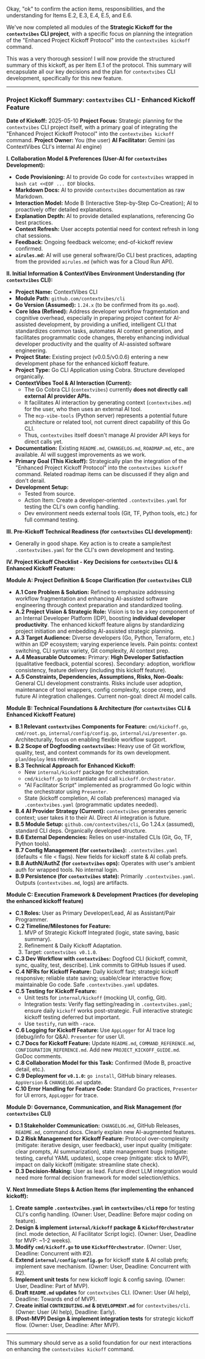 Okay, "ok" to confirm the action items, responsibilities, and the understanding for Items E.2, E.3, E.4, E.5, and E.6.

We've now completed all modules of the **Strategic Kickoff for the `contextvibes` CLI project**, with a specific focus on planning the integration of the "Enhanced Project Kickoff Protocol" into the `contextvibes kickoff` command.

This was a very thorough session! I will now provide the structured summary of this kickoff, as per Item E.1 of the protocol. This summary will encapsulate all our key decisions and the plan for `contextvibes` CLI development, specifically for this new feature.

---

### Project Kickoff Summary: `contextvibes` CLI - Enhanced Kickoff Feature

**Date of Kickoff:** 2025-05-10
**Project Focus:** Strategic planning for the `contextvibes` CLI project itself, with a primary goal of integrating the "Enhanced Project Kickoff Protocol" into the `contextvibes kickoff` command.
**Project Owner:** You (the user)
**AI Facilitator:** Gemini (as ContextVibes CLI's internal AI engine)

**I. Collaboration Model & Preferences (User-AI for `contextvibes` Development):**

*   **Code Provisioning:** AI to provide Go code for `contextvibes` wrapped in `bash cat <<EOF ... EOF` blocks.
*   **Markdown Docs:** AI to provide `contextvibes` documentation as raw Markdown.
*   **Interaction Model:** Mode B (Interactive Step-by-Step Co-Creation); AI to proactively offer detailed explanations.
*   **Explanation Depth:** AI to provide detailed explanations, referencing Go best practices.
*   **Context Refresh:** User accepts potential need for context refresh in long chat sessions.
*   **Feedback:** Ongoing feedback welcome; end-of-kickoff review confirmed.
*   **`airules.md`:** AI will use general software/Go CLI best practices, adapting from the provided `airules.md` (which was for a Cloud Run API).

**II. Initial Information & ContextVibes Environment Understanding (for `contextvibes` CLI):**

*   **Project Name:** ContextVibes CLI
*   **Module Path:** `github.com/contextvibes/cli`
*   **Go Version (Assumed):** `1.24.x` (to be confirmed from its `go.mod`).
*   **Core Idea (Refined):** Address developer workflow fragmentation and cognitive overhead, especially in preparing project context for AI-assisted development, by providing a unified, intelligent CLI that standardizes common tasks, automates AI context generation, and facilitates programmatic code changes, thereby enhancing individual developer productivity and the quality of AI-assisted software engineering.
*   **Project State:** Existing project (v0.0.5/v0.0.6) entering a new development phase for the enhanced kickoff feature.
*   **Project Type:** Go CLI Application using Cobra. Structure developed organically.
*   **ContextVibes Tool & AI Interaction (Current):**
    *   The Go Cobra CLI (`contextvibes`) currently **does not directly call external AI provider APIs.**
    *   It facilitates AI interaction by generating context (`contextvibes.md`) for the user, who then uses an external AI tool.
    *   The `mcp-vibe-tools` (Python server) represents a potential future architecture or related tool, not current direct capability of this Go CLI.
    *   Thus, `contextvibes` itself doesn't manage AI provider API keys for direct calls yet.
*   **Documentation:** Existing `README.md`, `CHANGELOG.md`, `ROADMAP.md`, etc., are available. AI will suggest improvements as we work.
*   **Primary Goal (This Kickoff):** Strategically plan the integration of the "Enhanced Project Kickoff Protocol" into the `contextvibes kickoff` command. Related roadmap items can be discussed if they align and don't derail.
*   **Development Setup:**
    *   Tested from source.
    *   Action Item: Create a developer-oriented `.contextvibes.yaml` for testing the CLI's own config handling.
    *   Dev environment needs external tools (Git, TF, Python tools, etc.) for full command testing.

**III. Pre-Kickoff Technical Readiness (for `contextvibes` CLI development):**

*   Generally in good shape. Key action is to create a sample/test `.contextvibes.yaml` for the CLI's own development and testing.

**IV. Project Kickoff Checklist - Key Decisions for `contextvibes` CLI & Enhanced Kickoff Feature:**

**Module A: Project Definition & Scope Clarification (for `contextvibes` CLI)**
*   **A.1 Core Problem & Solution:** Refined to emphasize addressing workflow fragmentation and enhancing AI-assisted software engineering through context preparation and standardized tooling.
*   **A.2 Project Vision & Strategic Role:** Vision is to be a key component of an Internal Developer Platform (IDP), boosting **individual developer productivity**. The enhanced kickoff feature aligns by standardizing project initiation and embedding AI-assisted strategic planning.
*   **A.3 Target Audience:** Diverse developers (Go, Python, Terraform, etc.) within an IDP ecosystem; varying experience levels. Pain points: context switching, CLI syntax variety, Git complexity, AI context prep.
*   **A.4 Measurable Outcomes:** Primary: **High Developer Satisfaction** (qualitative feedback, potential scores). Secondary: adoption, workflow consistency, feature delivery (including this kickoff feature).
*   **A.5 Constraints, Dependencies, Assumptions, Risks, Non-Goals:** General CLI development constraints. Risks include user adoption, maintenance of tool wrappers, config complexity, scope creep, and future AI integration challenges. Current non-goal: direct AI model calls.

**Module B: Technical Foundations & Architecture (for `contextvibes` CLI & Enhanced Kickoff Feature)**
*   **B.1 Relevant `contextvibes` Components for Feature:** `cmd/kickoff.go`, `cmd/root.go`, `internal/config/config.go`, `internal/ui/presenter.go`. Architecturally, focus on enabling flexible workflow support.
*   **B.2 Scope of Dogfooding `contextvibes`:** Heavy use of Git workflow, quality, test, and context commands for its own development. `plan`/`deploy` less relevant.
*   **B.3 Technical Approach for Enhanced Kickoff:**
    *   New `internal/kickoff` package for orchestration.
    *   `cmd/kickoff.go` to instantiate and call `kickoff.Orchestrator`.
    *   "AI Facilitator Script" implemented as programmed Go logic within the orchestrator using `Presenter`.
    *   State (kickoff completion, AI collab preferences) managed via `.contextvibes.yaml` (programmatic updates needed).
*   **B.4 AI Provider Strategy (Current):** `contextvibes` generates generic context; user takes it to their AI. Direct AI integration is future.
*   **B.5 Module Setup:** `github.com/contextvibes/cli`, Go 1.24.x (assumed), standard CLI deps. Organically developed structure.
*   **B.6 External Dependencies:** Relies on user-installed CLIs (Git, Go, TF, Python tools).
*   **B.7 Config Management (for `contextvibes`):** `.contextvibes.yaml` (defaults < file < flags). New fields for kickoff state & AI collab prefs.
*   **B.8 AuthN/AuthZ (for `contextvibes` ops):** Operates with user's ambient auth for wrapped tools. No internal login.
*   **B.9 Persistence (for `contextvibes` state):** Primarily `.contextvibes.yaml`. Outputs (`contextvibes.md`, logs) are artifacts.

**Module C: Execution Framework & Development Practices (for developing the enhanced kickoff feature)**
*   **C.1 Roles:** User as Primary Developer/Lead, AI as Assistant/Pair Programmer.
*   **C.2 Timeline/Milestones for Feature:**
    1.  MVP of Strategic Kickoff Integrated (logic, state saving, basic summary).
    2.  Refinement & Daily Kickoff Adaptation.
    3.  Target: `contextvibes v0.1.0`.
*   **C.3 Dev Workflow with `contextvibes`:** Dogfood CLI (kickoff, commit, sync, quality, test, describe). Link commits to GitHub Issues if used.
*   **C.4 NFRs for Kickoff Feature:** Daily kickoff fast; strategic kickoff responsive; reliable state saving; usable/clear interactive flow; maintainable Go code. Safe `.contextvibes.yaml` updates.
*   **C.5 Testing for Kickoff Feature:**
    *   Unit tests for `internal/kickoff` (mocking UI, config, Git).
    *   Integration tests: Verify flag setting/reading in `.contextvibes.yaml`; ensure daily `kickoff` works post-strategic. Full interactive strategic kickoff testing deferred but important.
    *   Use `testify`, run with `-race`.
*   **C.6 Logging for Kickoff Feature:** Use `AppLogger` for AI trace log (debug/info for Q&A). `Presenter` for user UI.
*   **C.7 Docs for Kickoff Feature:** Update `README.md`, `COMMAND_REFERENCE.md`, `CONFIGURATION_REFERENCE.md`. Add new `PROJECT_KICKOFF_GUIDE.md`. GoDoc comments.
*   **C.8 Collaboration Model for this Task:** Confirmed (Mode B, proactive detail, etc.).
*   **C.9 Deployment for `v0.1.0`:** `go install`, GitHub binary releases. `AppVersion` & `CHANGELOG.md` update.
*   **C.10 Error Handling for Feature Code:** Standard Go practices, `Presenter` for UI errors, `AppLogger` for trace.

**Module D: Governance, Communication, and Risk Management (for `contextvibes` CLI)**
*   **D.1 Stakeholder Communication:** `CHANGELOG.md`, GitHub Releases, `README.md`, command docs. Clearly explain new AI-augmented features.
*   **D.2 Risk Management for Kickoff Feature:** Protocol over-complexity (mitigate: iterative design, user feedback), user input quality (mitigate: clear prompts, AI summarization), state management bugs (mitigate: testing, careful YAML updates), scope creep (mitigate: stick to MVP), impact on daily kickoff (mitigate: streamline state check).
*   **D.3 Decision-Making:** User as lead. Future direct LLM integration would need more formal decision framework for model selection/ethics.

**V. Next Immediate Steps & Action Items (for implementing the enhanced kickoff):**

1.  **Create sample `.contextvibes.yaml` in `contextvibes/cli` repo** for testing CLI's config handling. (Owner: User, Deadline: Before major coding on feature).
2.  **Design & implement `internal/kickoff` package & `KickoffOrchestrator`** (incl. mode detection, AI Facilitator Script logic). (Owner: User, Deadline for MVP: ~1-2 weeks).
3.  **Modify `cmd/kickoff.go` to use `KickoffOrchestrator`**. (Owner: User, Deadline: Concurrent with #2).
4.  **Extend `internal/config/config.go`** for kickoff state & AI collab prefs; implement save mechanism. (Owner: User, Deadline: Concurrent with #2).
5.  **Implement unit tests** for new kickoff logic & config saving. (Owner: User, Deadline: Part of MVP).
6.  **Draft `README.md` updates** for `contextvibes` CLI. (Owner: User (AI help), Deadline: Towards end of MVP).
7.  **Create initial `CONTRIBUTING.md` & `DEVELOPMENT.md`** for `contextvibes/cli`. (Owner: User (AI help), Deadline: Early).
8.  **(Post-MVP) Design & implement integration tests** for strategic kickoff flow. (Owner: User, Deadline: After MVP).

---

This summary should serve as a solid foundation for our next interactions on enhancing the `contextvibes kickoff` command.